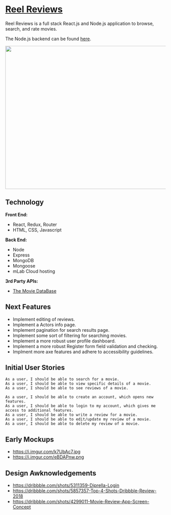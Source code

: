 # [Reel Reviews](https://reelreviews.xyz/)

Reel Reviews is a full stack React.js and Node.js application to browse, search, and rate movies.

The Node.js backend can be found [here](https://github.com/Kaleidics/movie-backend).
<div align="center">
  <img src="https://i.imgur.com/V0yYAi9.jpg" width="800px" height="450px">
</div>

## Technology
**Front End:**
- React, Redux, Router
- HTML, CSS, Javascript

**Back End:**
- Node
- Express
- MongoDB
- Mongoose
- mLab Cloud hosting

**3rd Party APIs:**
- [The Movie DataBase](https://www.themoviedb.org/?language=en-US)

## Next Features
- Implement editing of reviews.
- Implement a Actors info page.
- Implement pagination for search results page.
- Implement some sort of filtering for searching movies.
- Implement a more robust user profile dashboard.
- Implement a more robust Register form field validation and checking.
- Implment more axe features and adhere to accessibility guidelines.

## Initial User Stories
```
As a user, I should be able to search for a movie.
As a user, I should be able to view specific details of a movie.
As a user, I should be able to see reviews of a movie.

As a user, I should be able to create an account, which opens new features.
As a user, I should be able to login to my account, which gives me access to additional features.
As a user, I should be able to write a review for a movie.
As a user, I should be able to edit/update my review of a movie.
As a user, I should be able to delete my review of a movie.
```

## Early Mockups
 - https://i.imgur.com/k7UbAc7.jpg
 - https://i.imgur.com/eBDAPnw.png
 
 ## Design Awknowledgements
 - https://dribbble.com/shots/5311359-Diprella-Login
 - https://dribbble.com/shots/5857357-Top-4-Shots-Dribbble-Review-2018
 - https://dribbble.com/shots/4299011-Movie-Review-App-Screen-Concept
